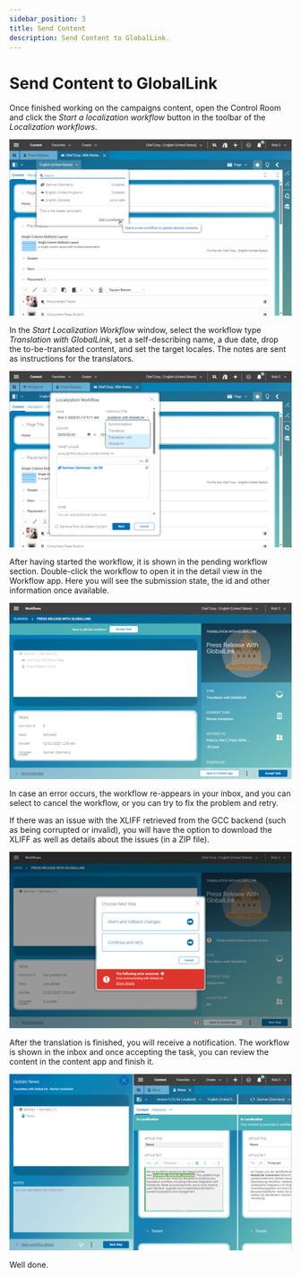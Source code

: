 ```yaml
---
sidebar_position: 3
title: Send Content
description: Send Content to GlobalLink.
---
```


# Send Content to GlobalLink

Once finished working on the campaigns content, open the Control Room and click
the _Start a localization workflow_ button in the toolbar of the
_Localization workflows_.

![GCC Start Workflow](./img/gcc-start-wf.png)

In the _Start Localization Workflow_ window, select the workflow type
_Translation with GlobalLink_, set a self-describing name, a due date, drop the
to-be-translated content, and set the target locales.
The notes are sent as instructions for the translators.

![GCC Select](./img/gcc-select-type.png)

After having started the workflow, it is shown in the pending workflow section. 
Double-click the workflow to open it in the detail view in the Workflow app.
Here you will see the submission state, the id and other information once
available.

![GCC Running](./img/gcc-running.png)

In case an error occurs, the workflow re-appears in your inbox, and you can 
select to cancel the workflow, or you can try to fix the problem and retry.

If there was an issue with the XLIFF retrieved from the GCC backend (such as
being corrupted or invalid), you will have the option to download the XLIFF
as well as details about the issues (in a ZIP file).

![GCC Error Handling](./img/gcc-connect-error.png)

After the translation is finished, you will receive a notification. The workflow
is shown in the inbox and once accepting the task, you can review the content in
the content app and finish it.

![GCC Success](./img/gcc-success.png)

Well done.
